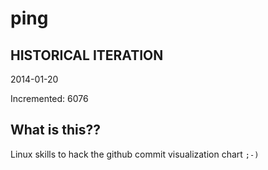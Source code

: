 # ping

## HISTORICAL ITERATION
2014-01-20

Incremented: 6076

## What is this?? 
Linux skills to hack the github commit visualization chart `;-)`
